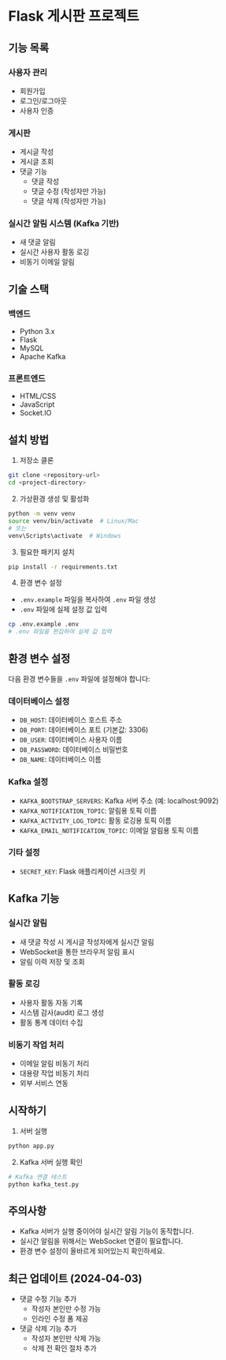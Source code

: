 # Flask 게시판 프로젝트

## 기능 목록

### 사용자 관리
- 회원가입
- 로그인/로그아웃
- 사용자 인증

### 게시판
- 게시글 작성
- 게시글 조회
- 댓글 기능
  - 댓글 작성
  - 댓글 수정 (작성자만 가능)
  - 댓글 삭제 (작성자만 가능)

### 실시간 알림 시스템 (Kafka 기반)
- 새 댓글 알림
- 실시간 사용자 활동 로깅
- 비동기 이메일 알림

## 기술 스택

### 백엔드
- Python 3.x
- Flask
- MySQL
- Apache Kafka

### 프론트엔드
- HTML/CSS
- JavaScript
- Socket.IO

## 설치 방법

1. 저장소 클론
```bash
git clone <repository-url>
cd <project-directory>
```

2. 가상환경 생성 및 활성화
```bash
python -m venv venv
source venv/bin/activate  # Linux/Mac
# 또는
venv\Scripts\activate  # Windows
```

3. 필요한 패키지 설치
```bash
pip install -r requirements.txt
```

4. 환경 변수 설정
- `.env.example` 파일을 복사하여 `.env` 파일 생성
- `.env` 파일에 실제 설정 값 입력
```bash
cp .env.example .env
# .env 파일을 편집하여 실제 값 입력
```

## 환경 변수 설정

다음 환경 변수들을 `.env` 파일에 설정해야 합니다:

### 데이터베이스 설정
- `DB_HOST`: 데이터베이스 호스트 주소
- `DB_PORT`: 데이터베이스 포트 (기본값: 3306)
- `DB_USER`: 데이터베이스 사용자 이름
- `DB_PASSWORD`: 데이터베이스 비밀번호
- `DB_NAME`: 데이터베이스 이름

### Kafka 설정
- `KAFKA_BOOTSTRAP_SERVERS`: Kafka 서버 주소 (예: localhost:9092)
- `KAFKA_NOTIFICATION_TOPIC`: 알림용 토픽 이름
- `KAFKA_ACTIVITY_LOG_TOPIC`: 활동 로깅용 토픽 이름
- `KAFKA_EMAIL_NOTIFICATION_TOPIC`: 이메일 알림용 토픽 이름

### 기타 설정
- `SECRET_KEY`: Flask 애플리케이션 시크릿 키

## Kafka 기능

### 실시간 알림
- 새 댓글 작성 시 게시글 작성자에게 실시간 알림
- WebSocket을 통한 브라우저 알림 표시
- 알림 이력 저장 및 조회

### 활동 로깅
- 사용자 활동 자동 기록
- 시스템 감사(audit) 로그 생성
- 활동 통계 데이터 수집

### 비동기 작업 처리
- 이메일 알림 비동기 처리
- 대용량 작업 비동기 처리
- 외부 서비스 연동

## 시작하기

1. 서버 실행
```bash
python app.py
```

2. Kafka 서버 실행 확인
```bash
# Kafka 연결 테스트
python kafka_test.py
```

## 주의사항
- Kafka 서버가 실행 중이어야 실시간 알림 기능이 동작합니다.
- 실시간 알림을 위해서는 WebSocket 연결이 필요합니다.
- 환경 변수 설정이 올바르게 되어있는지 확인하세요.

## 최근 업데이트 (2024-04-03)
- 댓글 수정 기능 추가
  - 작성자 본인만 수정 가능
  - 인라인 수정 폼 제공
- 댓글 삭제 기능 추가
  - 작성자 본인만 삭제 가능
  - 삭제 전 확인 절차 추가 